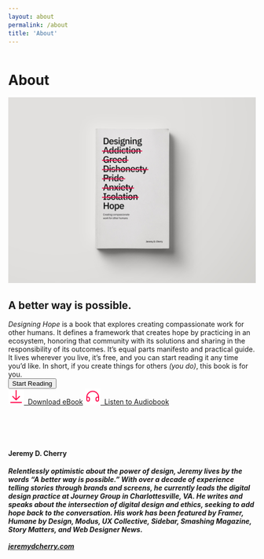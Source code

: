 ```yaml
---
layout: about
permalink: /about
title: 'About'
---
```


<div class="about-page">
<div class="row">
  <div class="column left">
  	<div><h1>About</h1></div>
  </div>
  <div class="column right">
  	<img src="/images/book-image.jpg" class="book-image">
  	<h2>A better way is possible.</h2>
  	<em>Designing Hope</em> is a book that explores creating compassionate work for other humans. It defines a framework that creates hope by practicing in an ecosystem, honoring that community with its solutions and sharing in the responsibility of its outcomes. It’s equal parts manifesto and practical guide. It lives wherever you live, it’s free, and you can start reading it any time you’d like.  In short, if you create things for others <em>(you do)</em>, this book is for you.<br/>
  	<a href="/foreword"><button>Start Reading</button></a><br/>
  	<a href="/download" class="resource-link download-left"><img src="/images/download.svg" class="resource-icon">&nbsp;&nbsp;Download eBook</a>
    <a href="/listen" class="resource-link"><img src="/images/headphones.svg" class="resource-icon">&nbsp;&nbsp;Listen to Audiobook</a><br/><br/>
  	<div class="divider">&nbsp;</div>
  	<br/><br/>
  	<h4>Jeremy D. Cherry</h4>
  	<h5>Relentlessly optimistic about the power of design, Jeremy lives by the words “A better way is possible.”  With over a decade of experience telling stories through brands and screens, he currently leads the digital design practice at Journey Group in Charlottesville, VA. He writes and speaks about the intersection of digital design and ethics, seeking to add hope back to the conversation. His work has been featured by Framer, Humane by Design, Modus, UX Collective, Sidebar, Smashing Magazine, Story Matters, and Web Designer News.<br/><br/>
    <a href="https://jeremydcherry.com" class="resource-link">jeremydcherry.com</a>
    </h5>

  </div>
</div>
</div>

